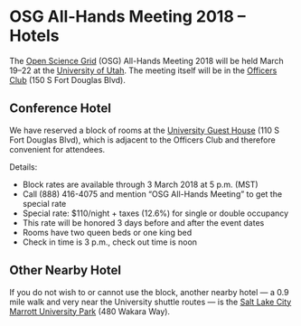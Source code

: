 # OSG All-Hands Meeting 2018 &ndash; Hotels

The [Open Science Grid](https://www.opensciencegrid.org) (OSG) All-Hands Meeting 2018 will be held March 19&ndash;22 at
the [University of Utah](https://www.utah.edu/).  The meeting itself will be in the [Officers
Club](https://www.universityguesthouse.com/Officers-Club) (150 S Fort Douglas Blvd).

## Conference Hotel

We have reserved a block of rooms at the [University Guest
House](https://www.universityguesthouse.com/University-Guest-House) (110 S Fort Douglas Blvd), which is adjacent to the
Officers Club and therefore convenient for attendees.

Details:

* Block rates are available through 3 March 2018 at 5 p.m. (MST)
* Call (888)&nbsp;416-4075 and mention &ldquo;OSG All-Hands Meeting&rdquo; to get the special rate
* Special rate: $110/night + taxes (12.6%) for single or double occupancy
* This rate will be honored 3 days before and after the event dates
* Rooms have two queen beds or one king bed
* Check in time is 3 p.m., check out time is noon

## Other Nearby Hotel

If you do not wish to or cannot use the block, another nearby hotel&nbsp;&mdash; a 0.9 mile walk and very near the
University shuttle routes&nbsp;&mdash; is the
[Salt Lake City Marrott University Park](https://www.marriott.com/hotels/travel/slcup-salt-lake-city-marriott-university-park/)
(480 Wakara Way).
